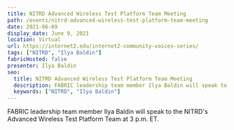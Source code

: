 ```yaml
---
title: NITRD Advanced Wireless Test Platform Team Meeting
path: /events/nitrd-advanced-wireless-test-platform-team-meeting
date: 2021-06-09
display_date: June 9, 2021
location: Virtual
url: https://internet2.edu/internet2-community-voices-series/
tags: ["NITRD", "Ilya Baldin"]
fabricHosted: false
presenter: Ilya Baldin
seo:
  title: NITRD Advanced Wireless Test Platform Team Meeting
  description: FABRIC leadership team member Ilya Baldin will speak to the NITRD's Advanced Wireless Test Platform Team at 3 p.m. ET.
  keywords: ["NITRD", "Ilya Baldin"]
---
```


FABRIC leadership team member Ilya Baldin will speak to the NITRD's Advanced Wireless Test Platform Team at 3 p.m. ET.
